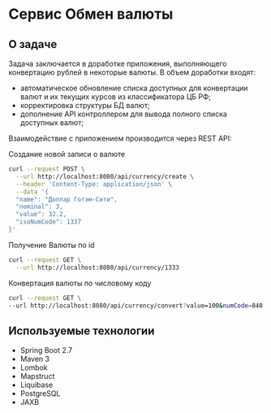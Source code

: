 # Сервис Обмен валюты
## О задаче 

Задача заключается в доработке приложения, выполняющего конвертацию рублей в некоторые валюты. В объем доработки входят:
- автоматическое обновление списка доступных для конвертации валют и их текущих курсов из классификатора ЦБ РФ;
- корректировка структуры БД валют;
- дополнение API контроллером для вывода полного списка доступных валют;

Взаимодействие с приложением производится через REST API:

Создание новой записи о валюте

```bash
curl --request POST \
  --url http://localhost:8080/api/currency/create \
  --header 'Content-Type: application/json' \
  --data '{
  "name": "Доллар Готэм-Сити",
  "nominal": 3,
  "value": 32.2,
  "isoNumCode": 1337
}'
```

Получение Валюты по id

```bash
curl --request GET \
  --url http://localhost:8080/api/currency/1333
```

Конвертация валюты по числовому коду

```bash
curl --request GET \
--url http://localhost:8080/api/currency/convert?value=100&numCode=840
```
## Используемые технологии

- Spring Boot 2.7
- Maven 3
- Lombok
- Mapstruct
- Liquibase
- PostgreSQL
- JAXB


